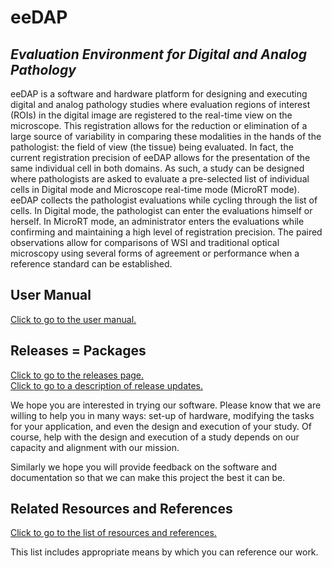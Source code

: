 # eeDAP #
## _Evaluation Environment for Digital and Analog Pathology_ ##

eeDAP is a software and hardware platform for designing and executing digital and analog pathology studies where evaluation regions of interest (ROIs) in the digital image are registered to the real-time view on the microscope. This registration allows for the reduction or elimination of a large source of variability in comparing these modalities in the hands of the pathologist: the field of view (the tissue) being evaluated. In fact, the current registration precision of eeDAP allows for the presentation of the same individual cell in both domains. As such, a study can be designed where pathologists are asked to evaluate a pre-selected list of individual cells in Digital mode and Microscope real-time mode (MicroRT mode). eeDAP collects the pathologist evaluations while cycling through the list of cells. In Digital mode, the pathologist can enter the evaluations himself or herself. In MicroRT mode, an administrator enters the evaluations while confirming and maintaining a high level of registration precision. The paired observations allow for comparisons of WSI and traditional optical microscopy using several forms of agreement or performance when a reference standard can be established.

## User Manual
[Click to go to the user manual.](http://didsr.github.io/eeDAP/)

## Releases = Packages ##
[Click to go to the releases page.](https://github.com/DIDSR/eeDAP/releases) <br>
[Click to go to a description of release updates.](https://github.com/DIDSR/eeDAP/blob/master/UPDATES_eeDAP.md)

We hope you are interested in trying our software. Please know that we are willing to help you in many ways: set-up of hardware, modifying the tasks for your application, and even the design and execution of your study. Of course, help with the design and execution of a study depends on our capacity and alignment with our mission.

Similarly we hope you will provide feedback on the software and documentation so that we can make this project the best it can be.

## Related Resources and References ##
[Click to go to the list of resources and references.](https://github.com/DIDSR/eeDAP/blob/master/000_docs/README.md)

This list includes appropriate means by which you can reference our work.
